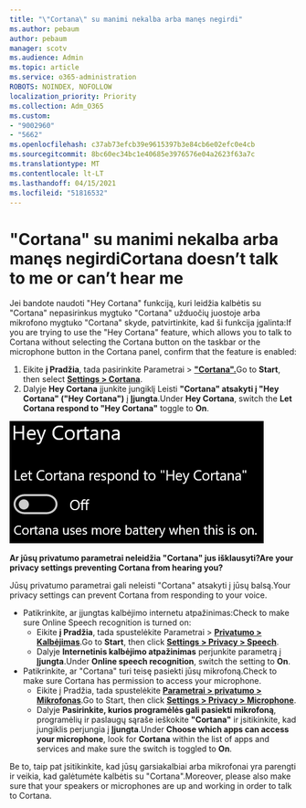 ```yaml
---
title: "\"Cortana\" su manimi nekalba arba manęs negirdi"
ms.author: pebaum
author: pebaum
manager: scotv
ms.audience: Admin
ms.topic: article
ms.service: o365-administration
ROBOTS: NOINDEX, NOFOLLOW
localization_priority: Priority
ms.collection: Adm_O365
ms.custom:
- "9002960"
- "5662"
ms.openlocfilehash: c37ab73efcb39e9615397b3e84cb6e02efc0e4cb
ms.sourcegitcommit: 8bc60ec34bc1e40685e3976576e04a2623f63a7c
ms.translationtype: MT
ms.contentlocale: lt-LT
ms.lasthandoff: 04/15/2021
ms.locfileid: "51816532"
---
```

# <a name="cortana-doesnt-talk-to-me-or-cant-hear-me"></a><span data-ttu-id="becdb-102">"Cortana" su manimi nekalba arba manęs negirdi</span><span class="sxs-lookup"><span data-stu-id="becdb-102">Cortana doesn’t talk to me or can’t hear me</span></span>

<span data-ttu-id="becdb-103">Jei bandote naudoti "Hey Cortana" funkciją, kuri leidžia kalbėtis su "Cortana" nepasirinkus mygtuko "Cortana" užduočių juostoje arba mikrofono mygtuko "Cortana" skyde, patvirtinkite, kad ši funkcija įgalinta:</span><span class="sxs-lookup"><span data-stu-id="becdb-103">If you are trying to use the "Hey Cortana" feature, which allows you to talk to Cortana without selecting the Cortana button on the taskbar or the microphone button in the Cortana panel, confirm that the feature is enabled:</span></span>

1. <span data-ttu-id="becdb-104">Eikite **į Pradžia**, tada pasirinkite Parametrai > **["Cortana".](ms-settings:cortana?activationSource=GetHelp)**</span><span class="sxs-lookup"><span data-stu-id="becdb-104">Go to **Start**, then select **[Settings > Cortana](ms-settings:cortana?activationSource=GetHelp)**.</span></span>
2. <span data-ttu-id="becdb-105">Dalyje **Hey Cortana** įjunkite jungiklį Leisti **"Cortana" atsakyti į "Hey Cortana" ("Hey Cortana")** į **Įjungta**.</span><span class="sxs-lookup"><span data-stu-id="becdb-105">Under **Hey Cortana**, switch the **Let Cortana respond to "Hey Cortana"** toggle to **On**.</span></span>

![Hey Cortana](media/hey-cortana.png)

<span data-ttu-id="becdb-107">**Ar jūsų privatumo parametrai neleidžia "Cortana" jus išklausyti?**</span><span class="sxs-lookup"><span data-stu-id="becdb-107">**Are your privacy settings preventing Cortana from hearing you?**</span></span>

<span data-ttu-id="becdb-108">Jūsų privatumo parametrai gali neleisti "Cortana" atsakyti į jūsų balsą.</span><span class="sxs-lookup"><span data-stu-id="becdb-108">Your privacy settings can prevent Cortana from responding to your voice.</span></span>
- <span data-ttu-id="becdb-109">Patikrinkite, ar įjungtas kalbėjimo internetu atpažinimas:</span><span class="sxs-lookup"><span data-stu-id="becdb-109">Check to make sure Online Speech recognition is turned on:</span></span>
    - <span data-ttu-id="becdb-110">Eikite **į Pradžia**, tada spustelėkite Parametrai > **[Privatumo > Kalbėjimas](ms-settings:privacy-speech?activationSource=GetHelp)**.</span><span class="sxs-lookup"><span data-stu-id="becdb-110">Go to **Start**, then click **[Settings > Privacy > Speech](ms-settings:privacy-speech?activationSource=GetHelp)**.</span></span>
    - <span data-ttu-id="becdb-111">Dalyje **Internetinis kalbėjimo atpažinimas** perjunkite parametrą į **Įjungta**.</span><span class="sxs-lookup"><span data-stu-id="becdb-111">Under **Online speech recognition**, switch the setting to **On**.</span></span>
- <span data-ttu-id="becdb-112">Patikrinkite, ar "Cortana" turi teisę pasiekti jūsų mikrofoną.</span><span class="sxs-lookup"><span data-stu-id="becdb-112">Check to make sure Cortana has permission to access your microphone.</span></span> 
    - <span data-ttu-id="becdb-113">Eikite į Pradžia, tada spustelėkite **[Parametrai > privatumo > Mikrofonas](ms-settings:privacy-microphone?activationSource=GetHelp)**.</span><span class="sxs-lookup"><span data-stu-id="becdb-113">Go to Start, then click **[Settings > Privacy > Microphone](ms-settings:privacy-microphone?activationSource=GetHelp)**.</span></span>
    - <span data-ttu-id="becdb-114">Dalyje **Pasirinkite, kurios programėlės gali pasiekti mikrofoną**, programėlių ir paslaugų sąraše ieškokite **"Cortana"** ir įsitikinkite, kad jungiklis perjungia į **Įjungta**.</span><span class="sxs-lookup"><span data-stu-id="becdb-114">Under **Choose which apps can access your microphone**, look for **Cortana** within the list of apps and services and make sure the switch is toggled to **On**.</span></span>

<span data-ttu-id="becdb-115">Be to, taip pat įsitikinkite, kad jūsų garsiakalbiai arba mikrofonai yra parengti ir veikia, kad galėtumėte kalbėtis su "Cortana".</span><span class="sxs-lookup"><span data-stu-id="becdb-115">Moreover, please also make sure that your speakers or microphones are up and working in order to talk to Cortana.</span></span>
